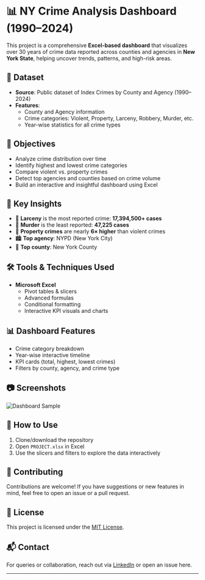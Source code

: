 # 📊 NY Crime Analysis Dashboard (1990–2024)

This project is a comprehensive **Excel-based dashboard** that visualizes over 30 years of crime data reported across counties and agencies in **New York State**, helping uncover trends, patterns, and high-risk areas.

## 📁 Dataset
- **Source**: Public dataset of Index Crimes by County and Agency (1990–2024)
- **Features**:
  - County and Agency information
  - Crime categories: Violent, Property, Larceny, Robbery, Murder, etc.
  - Year-wise statistics for all crime types

## 🎯 Objectives
- Analyze crime distribution over time
- Identify highest and lowest crime categories
- Compare violent vs. property crimes
- Detect top agencies and counties based on crime volume
- Build an interactive and insightful dashboard using Excel

## 📌 Key Insights
- 🔴 **Larceny** is the most reported crime: **17,394,500+ cases**
- 🧊 **Murder** is the least reported: **47,225 cases**
- 🔵 **Property crimes** are nearly **6× higher** than violent crimes
- 🏙️ **Top agency**: NYPD (New York City)
- 📍 **Top county**: New York County

## 🛠 Tools & Techniques Used
- **Microsoft Excel**
  - Pivot tables & slicers
  - Advanced formulas
  - Conditional formatting
  - Interactive KPI visuals and charts

## 📊 Dashboard Features
- Crime category breakdown
- Year-wise interactive timeline
- KPI cards (total, highest, lowest crimes)
- Filters by county, agency, and crime type

## 📷 Screenshots
![Dashboard Sample](path/to/your/dashboard_image.png)

## 🚀 How to Use
1. Clone/download the repository
2. Open `PROJECT.xlsx` in Excel
3. Use the slicers and filters to explore the data interactively

## 🤝 Contributing
Contributions are welcome! If you have suggestions or new features in mind, feel free to open an issue or a pull request.

## 📄 License
This project is licensed under the [MIT License](LICENSE).

## 📬 Contact
For queries or collaboration, reach out via [LinkedIn](https://www.linkedin.com/in/your-profile/) or open an issue here.

---
